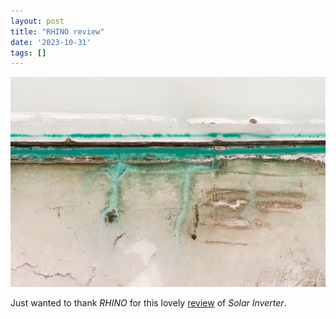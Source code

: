 ```yaml
---
layout: post
title: "RHINO review"
date: '2023-10-31'
tags: []
---
```


![rhino](/assets/rhino.jpg)

Just wanted to thank <em>RHINO</em> for this lovely <a href="https://rhinopoetry.org/reviews/serena-solin-reviewed-by-skye-tarshis">review</a> of <em>Solar Inverter</em>.